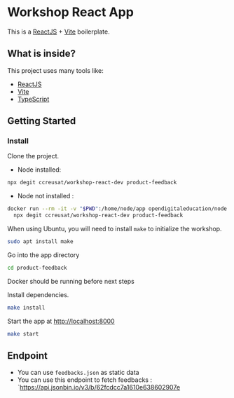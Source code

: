 # Workshop React App

This is a [ReactJS](https://reactjs.org) + [Vite](https://vitejs.dev) boilerplate.

## What is inside?

This project uses many tools like:

- [ReactJS](https://reactjs.org)
- [Vite](https://vitejs.dev)
- [TypeScript](https://www.typescriptlang.org)

## Getting Started

### Install

Clone the project.

- Node installed:

```bash
npx degit ccreusat/workshop-react-dev product-feedback
```

- Node not installed :

```bash
docker run --rm -it -v "$PWD":/home/node/app opendigitaleducation/node:16-alpine \
  npx degit ccreusat/workshop-react-dev product-feedback
```

When using Ubuntu, you will need to install `make` to initialize the workshop.

```bash
sudo apt install make
```

Go into the app directory

```bash
cd product-feedback
```

Docker should be running before next steps

Install dependencies.

```bash
make install
```

Start the app at <http://localhost:8000>

```bash
make start
```

## Endpoint
- You can use `feedbacks.json` as static data
- You can use this endpoint to fetch feedbacks : `https://api.jsonbin.io/v3/b/62fcdcc7a1610e638602907e
